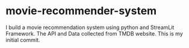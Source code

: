 # movie-recommender-system
I build a movie recommendation system using python and StreamLit Framework. The API and Data collected from TMDB website. This is my initial commit.
